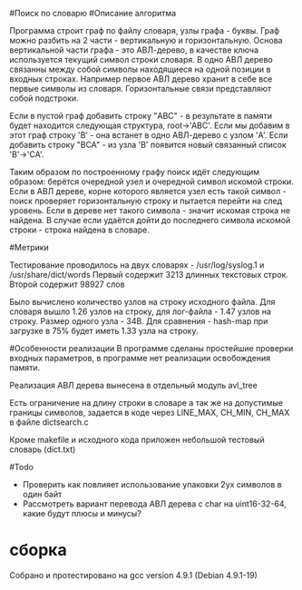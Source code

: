 #Поиск по словарю
#Описание алгоритма

Программа строит граф по файлу словаря, узлы графа - буквы. Граф можно разбить на 2 части - вертикальную и горизонтальную. Основа вертикальной части графа - это АВЛ-дерево, в качестве ключа используется текущий символ строки словаря. В одно АВЛ дерево связанны между собой символы находящиеся на одной позиции в входных строках. Например первое АВЛ дерево хранит в себе все первые символы из словаря. Горизонтальные связи представляют собой подстроки. 

Если в пустой граф добавить строку "ABC" - в результате в памяти будет находится следующая структура, root->'ABC'. Если мы добавим в этот граф строку 'B' - она встанет в одно АВЛ-дерево с узлом 'A'. Если добавить строку "BCA" - из узла 'B' появится новый связанный список 'B'->'CA'.

Таким образом по построенному графу поиск идёт следующим образом: берётся очередной узел и очередной символ искомой строки. Если в АВЛ дереве, корне которого является узел есть такой символ - поиск проверяет горизонтальную строку и пытается перейти на след уровень. Если в дереве нет такого символа - значит искомая строка не найдена. В случае если удаётся дойти до последнего символа искомой строки - строка найдена в словаре.

#Метрики

Тестирование проводилось на двух словарях - /usr/log/syslog.1 и /usr/share/dict/words
Первый содержит 3213 длинных текстовых строк.
Второй содержит 98927 слов

Было вычислено количество узлов на строку исходного файла. Для словаря вышло 1.26 узлов на строку, для лог-файла - 1.47 узлов на строку. Размер одного узла - 34B. Для сравнения - hash-map при загрузке в 75% будет иметь 1.33 узла на строку.

#Особенности реализации
В программе сделаны простейшие проверки входных параметров, в программе нет реализации освобождения памяти.

Реализация АВЛ дерева вынесена в отдельный модуль avl_tree

Есть ограничение на длину строки в словаре а так же на допустимые границы символов, задается в коде через LINE_MAX, CH_MIN, CH_MAX в файле dictsearch.c

Кроме makefile и исходного кода приложен небольшой тестовый словарь (dict.txt)

#Todo
- Проверить как повлияет использование упаковки 2ух символов в один байт
- Рассмотреть вариант перевода АВЛ дерева с char на uint16-32-64, какие будут плюсы и минусы?

# сборка
Собрано и протестировано на gcc version 4.9.1 (Debian 4.9.1-19)
